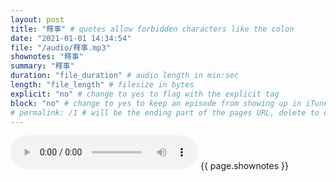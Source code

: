 ```yaml
---
layout: post
title: "釋事" # quotes allow forbidden characters like the colon
date: "2021-01-01 14:34:54"
file: "/audio/釋事.mp3"
shownotes: "釋事"
summary: "釋事"
duration: "file_duration" # audio length in min:sec
length: "file_length" # filesize in bytes
explicit: "no" # change to yes to flag with the explicit tag
block: "no" # change to yes to keep an episode from showing up in iTunes
# permalink: /1 # will be the ending part of the pages URL, delete to default to the title
---
```


<audio controls>
<source src="{{site.url}}{{site.baseurl}}{{ page.file }}" type="audio/x-mp3">
Your browser does not support the audio element.
</audio>
{{ page.shownotes }}
